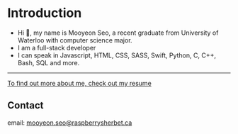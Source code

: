# Introduction

- Hi 👋, my name is Mooyeon Seo, a recent graduate from University of Waterloo with computer science major.
- I am a full-stack developer
- I can speak in Javascript, HTML, CSS, SASS, Swift, Python, C, C++, Bash, SQL and more.

-----

[To find out more about me, check out my resume](https://github.com/mooyeon-seo/mooyeon-seo/files/13244115/Resume.November.2023.pdf)

## Contact

email: mooyeon.seo@raspberrysherbet.ca
